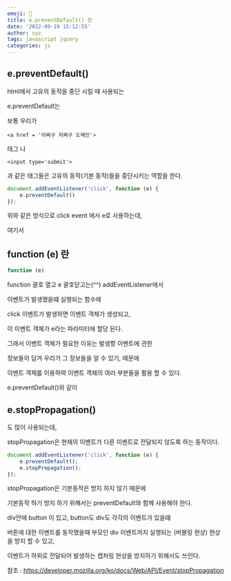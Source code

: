 ```yaml
---
emoji: 🛑
title: e.preventDefault() 란
date: '2022-09-19 15:12:55'
author: syz
tags: javascript jquery 
categories: js
---
```


## e.preventDefault() 
html에서 고유의 동작을 중단 시킬 때 사용되는  

e.preventDefault는

보통 우리가 
```
<a href = '어쩌구 저쩌구 도메인'>
``` 
태그 나
```
<input type='submit'>
```

과 같은 태그들은 고유의 동작(기본 동작)들을 중단시키는 역할을 한다.


```javascript
document.addEventListener('click', function (e) {
    e.preventDefault()
});
```
위와 같은 방식으로 click event 에서 e로 사용하는데, 

여기서

## function (e) 란

```javascript
function (e) 
```


function 괄호 열고 e 괄호닫고는(^^) addEventListener에서 

이벤트가 발생했을떄 실행되는 함수에

click 이벤트가 발생하면 이벤트 객체가 생성되고, 

이 이벤트 객체가 e라는 파라미터에 할당 된다.

그래서 이벤트 객체가 필요한 이유는 발생항 이벤트에 관한

정보들이 담겨 우리가 그 정보들을 알 수 있기, 때문에 

이벤트 객체를 이용하여 이벤트 객체의 여러 부분들을 활용 할 수 있다.

e.preventDefault()와 같이 

## e.stopPropagation()

도 많이 사용되는데, 

stopPropagation은 현재의 이벤트가 다른 이벤트로 전달되지 않도록 하는 동작이다.

```javascript
document.addEventListener('click', function (e) {
    e.preventDefault();
    e.stopPropagation();
});
```
stopPropagation은 기본동작은 방지 하지 않기 때문에 

기본동작 하기 방지 하기 위해서는 preventDefault와 함께 사용해야 한다.

div안에 button 이 있고,  button도 div도 각각의 이벤트가 있을떄 

버튼에 대한 이벤트를 동작했을때 부모인 div 이벤트까지 실행되는 (버블링 현상) 현상을 방지 할 수 있고,

이벤트가 하위로 전달되어 발생하는 캡처링 현상을 방지하기 위해서도 쓰인다.

참조 : https://developer.mozilla.org/ko/docs/Web/API/Event/stopPropagation

```toc

```
